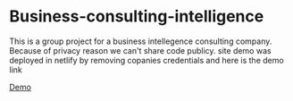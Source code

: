 # Business-consulting-intelligence

This is a group project for a business intellegence consulting company. Because of privacy reason we can't share code publicy.  site demo was deployed in netlify by removing copanies credentials and here is the demo link

[Demo](https://competent-liskov-950895.netlify.app/)
